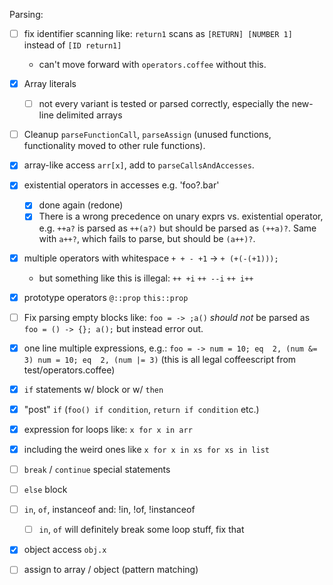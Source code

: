 Parsing:

- [ ] fix identifier scanning like:
    `return1` scans as `[RETURN] [NUMBER 1]` instead of `[ID return1]`
    - can't move forward with `operators.coffee` without this.

- [x] Array literals
    - [ ] not every variant is tested or parsed correctly, especially the
      new-line delimited arrays

- [ ] Cleanup `parseFunctionCall`, `parseAssign` (unused functions,
  functionality moved to other rule functions).

- [x] array-like access `arr[x]`, add to `parseCallsAndAccesses`.

- [x] existential operators in accesses e.g. 'foo?.bar'
    - [x] done again (redone)
    - [x] There is a wrong precedence on unary exprs vs. existential operator, e.g.
        `++a?` is parsed as `++(a?)` but should be parsed as `(++a)?`.
        Same with `a++?`, which fails to parse, but should be `(a++)?`.

- [x] multiple operators with whitespace
        `+ + - +1` -> `+ (+(-(+1)));`
    - but something like this is illegal:
        `++ +i`
        `++ --i`
        `++ i++`

- [x] prototype operators
        `@::prop`
        `this::prop`

- [ ] Fix parsing empty blocks like:
    `foo = -> ;a()`
    *should not* be parsed as `foo = () -> {}; a();` but instead error out.

- [x] one line multiple expressions, e.g.:
        ```
            foo = ->
                num = 10; eq  2, (num &= 3)
                num = 10; eq  2, (num |= 3)
        ```
        (this is all legal coffeescript from test/operators.coffee)

- [x] `if` statements w/ block or w/ `then`
- [x] "post" `if` (`foo() if condition`, `return if condition` etc.)
- [x] expression for loops like:
    `x for x in arr`
- [x] including the weird ones like
    `x for x in xs for xs in list`
- [ ] `break` / `continue` special statements
- [ ] `else` block

- [ ] `in`, `of`, instanceof and: !in, !of, !instanceof
    - [ ] `in`, `of` will definitely break some loop stuff, fix that

- [x] object access `obj.x`
- [ ] assign to array / object (pattern matching)